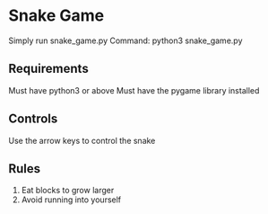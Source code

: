 # Snake Game

Simply run snake_game.py
Command: python3 snake_game.py

## Requirements

Must have python3 or above
Must have the pygame library installed

## Controls

Use the arrow keys to control the snake

## Rules

1. Eat blocks to grow larger
2. Avoid running into yourself
